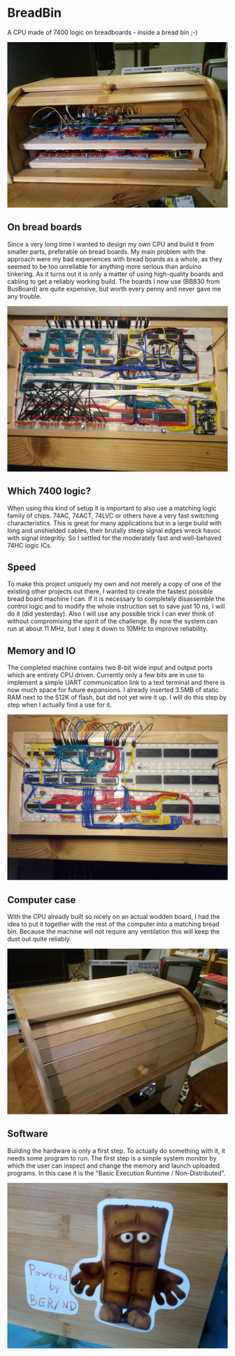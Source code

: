 # BreadBin
A CPU made of 7400 logic on breadboards - inside a bread bin ;-) 

![alt text](gallery/Assembly.jpg "Generic wooden bread bin")


## On bread boards

Since a very long time I wanted to design my own CPU and build it from smaller parts, preferable 
on bread boards. My main problem with the approach were my bad experiences with bread boards as a whole,
as they seemed to be too unreliable for anything more serious than arduino tinkering.
As it turns out it is only a matter of using high-quality boards and cabling to get a reliably working
build. The boards I now use (BB830 from BusBoard) are quite expensive, but worth every penny and never 
gave me any trouble.

![alt text](gallery/CPU.jpg "8-bit CPU with a RISC architecture")

## Which 7400 logic?

When using this kind of setup it is important to also use a matching logic family of chips. 74AC, 74ACT, 74LVC or 
others have a very fast switching characteristics. This is great for many applications but in a large build with
long and unshielded cables, their brutally steep signal edges wreck havoc with signal integritiy.
So I settled for the moderately fast and well-behaved 74HC logic ICs.

## Speed

To make this project uniquely my own and not merely a copy of one of the existing other projects out there,
I wanted to create the fastest possible bread board machine I can. If it is necessary to completely disassemble
the control logic and to modify the whole instruction set to save just 10 ns, I will do it (did yesterday).
Also I will use any possible trick I can ever think of without compromising the spirit of the challenge.
By now the system can run at about 11 MHz, but I step it down to 10MHz to improve reliability.

## Memory and IO

The completed machine contains two 8-bit wide input and output ports which are entirely CPU driven. Currently
only a few bits are in use to implement a simple UART communication link to a text terminal and there is now
much space for future expansions. I already inserted 3.5MB of static RAM next to the 512K of flash,
but did not yet wire it up. I will do this step by step when I actually find a use for it.

![alt text](gallery/SystemBoard.jpg "System board with ROM, RAM, IO")


## Computer case

With the CPU already built so nicely on an actual wodden board, I had the idea to put it together with
the rest of the computer into a matching bread bin. Because the machine will not require any ventilation this
will keep the dust out quite reliably.

![alt text](gallery/Case.jpg "Generic wooden bread bin")

## Software

Building the hardware is only a first step. To actually do something with it, it needs some program to run.
The first step is a simple system monitor by which the user can inspect and change the memory and launch
uploaded programs. In this case it is the "Basic Execution Runtime / Non-Distributed".

![alt text](gallery/Logo.jpg "Operating system logo")
